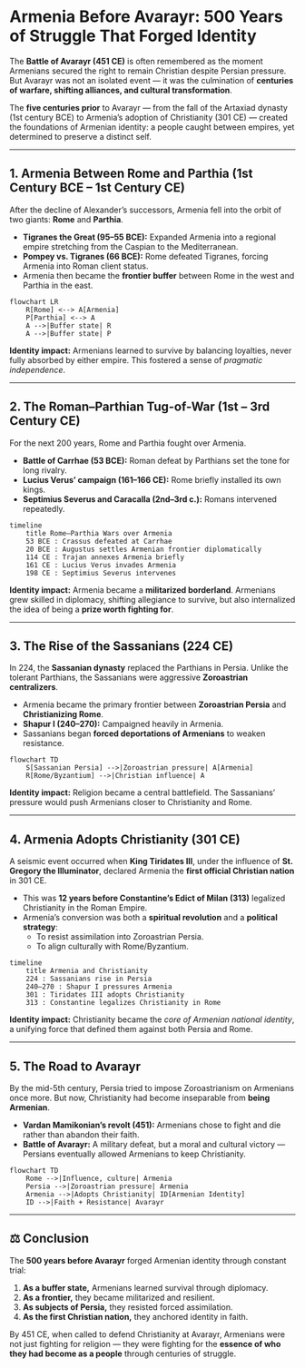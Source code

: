 # Armenia Before Avarayr: 500 Years of Struggle That Forged Identity

The **Battle of Avarayr (451 CE)** is often remembered as the moment Armenians secured the right to remain Christian despite Persian pressure. But Avarayr was not an isolated event — it was the culmination of **centuries of warfare, shifting alliances, and cultural transformation**.

The **five centuries prior** to Avarayr — from the fall of the Artaxiad dynasty (1st century BCE) to Armenia’s adoption of Christianity (301 CE) — created the foundations of Armenian identity: a people caught between empires, yet determined to preserve a distinct self.

------

## 1. Armenia Between Rome and Parthia (1st Century BCE – 1st Century CE)

After the decline of Alexander’s successors, Armenia fell into the orbit of two giants: **Rome** and **Parthia**.

- **Tigranes the Great (95–55 BCE):** Expanded Armenia into a regional empire stretching from the Caspian to the Mediterranean.
- **Pompey vs. Tigranes (66 BCE):** Rome defeated Tigranes, forcing Armenia into Roman client status.
- Armenia then became the **frontier buffer** between Rome in the west and Parthia in the east.

```mermaid
flowchart LR
    R[Rome] <--> A[Armenia]
    P[Parthia] <--> A
    A -->|Buffer state| R
    A -->|Buffer state| P
```

**Identity impact:** Armenians learned to survive by balancing loyalties, never fully absorbed by either empire. This fostered a sense of *pragmatic independence*.

------

## 2. The Roman–Parthian Tug-of-War (1st – 3rd Century CE)

For the next 200 years, Rome and Parthia fought over Armenia.

- **Battle of Carrhae (53 BCE):** Roman defeat by Parthians set the tone for long rivalry.
- **Lucius Verus’ campaign (161–166 CE):** Rome briefly installed its own kings.
- **Septimius Severus and Caracalla (2nd–3rd c.):** Romans intervened repeatedly.

```mermaid
timeline
    title Rome–Parthia Wars over Armenia
    53 BCE : Crassus defeated at Carrhae
    20 BCE : Augustus settles Armenian frontier diplomatically
    114 CE : Trajan annexes Armenia briefly
    161 CE : Lucius Verus invades Armenia
    198 CE : Septimius Severus intervenes
```

**Identity impact:** Armenia became a **militarized borderland**. Armenians grew skilled in diplomacy, shifting allegiance to survive, but also internalized the idea of being a **prize worth fighting for**.

------

## 3. The Rise of the Sassanians (224 CE)

In 224, the **Sassanian dynasty** replaced the Parthians in Persia. Unlike the tolerant Parthians, the Sassanians were aggressive **Zoroastrian centralizers**.

- Armenia became the primary frontier between **Zoroastrian Persia** and **Christianizing Rome**.
- **Shapur I (240–270):** Campaigned heavily in Armenia.
- Sassanians began **forced deportations of Armenians** to weaken resistance.

```mermaid
flowchart TD
    S[Sassanian Persia] -->|Zoroastrian pressure| A[Armenia]
    R[Rome/Byzantium] -->|Christian influence| A
```

**Identity impact:** Religion became a central battlefield. The Sassanians’ pressure would push Armenians closer to Christianity and Rome.

------

## 4. Armenia Adopts Christianity (301 CE)

A seismic event occurred when **King Tiridates III**, under the influence of **St. Gregory the Illuminator**, declared Armenia the **first official Christian nation** in 301 CE.

- This was **12 years before Constantine’s Edict of Milan (313)** legalized Christianity in the Roman Empire.
- Armenia’s conversion was both a **spiritual revolution** and a **political strategy**:
  - To resist assimilation into Zoroastrian Persia.
  - To align culturally with Rome/Byzantium.

```mermaid
timeline
    title Armenia and Christianity
    224 : Sassanians rise in Persia
    240–270 : Shapur I pressures Armenia
    301 : Tiridates III adopts Christianity
    313 : Constantine legalizes Christianity in Rome
```

**Identity impact:** Christianity became the *core of Armenian national identity*, a unifying force that defined them against both Persia and Rome.

------

## 5. The Road to Avarayr

By the mid-5th century, Persia tried to impose Zoroastrianism on Armenians once more. But now, Christianity had become inseparable from **being Armenian**.

- **Vardan Mamikonian’s revolt (451):** Armenians chose to fight and die rather than abandon their faith.
- **Battle of Avarayr:** A military defeat, but a moral and cultural victory — Persians eventually allowed Armenians to keep Christianity.

```mermaid
flowchart TD
    Rome -->|Influence, culture| Armenia
    Persia -->|Zoroastrian pressure| Armenia
    Armenia -->|Adopts Christianity| ID[Armenian Identity]
    ID -->|Faith + Resistance| Avarayr
```

------

## ⚖️ Conclusion

The **500 years before Avarayr** forged Armenian identity through constant trial:

1. **As a buffer state,** Armenians learned survival through diplomacy.
2. **As a frontier,** they became militarized and resilient.
3. **As subjects of Persia,** they resisted forced assimilation.
4. **As the first Christian nation,** they anchored identity in faith.

By 451 CE, when called to defend Christianity at Avarayr, Armenians were not just fighting for religion — they were fighting for the **essence of who they had become as a people** through centuries of struggle.